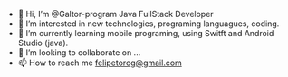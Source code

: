 - 👋 Hi, I’m @Galtor-program Java FullStack Developer
- 👀 I’m interested in new technologies, programing languagues, coding.
- 🌱 I’m currently learning mobile programing, using Switft and Android Studio (java).
- 💞️ I’m looking to collaborate on ...
- 📫 How to reach me felipetorog@gmail.com

<!---
Galtor-program/Galtor-program is a ✨ special ✨ repository because its `README.md` (this file) appears on your GitHub profile.
You can click the Preview link to take a look at your changes.
--->
